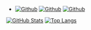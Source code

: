 <!--
**Sohil876/Sohil876** is a ✨ _special_ ✨ repository because its `README.md` (this file) appears on your GitHub profile.
Here are some ideas to get you started:
-->

  - [![Github](https://img.shields.io/badge/-Github-181717?style=for-the-badge&logo=Github&logoColor=white)](https://github.com/Sohil876)  [![Github](https://img.shields.io/badge/-Gitlab-181717?style=for-the-badge&logo=Gitlab&logoColor=white)](https://gitlab.com/Sohil876)  [![Github](https://img.shields.io/badge/-Telegram-181717?style=for-the-badge&logo=Telegram&logoColor=white)](https://t.me/Sohil876)


[![GitHub Stats](https://github-readme-stats.vercel.app/api?username=Sohil876&show_icons=true&count_private=true&hide_rank=true)](https://github.com/anuraghazra/github-readme-stats) [![Top Langs](https://github-readme-stats.vercel.app/api/top-langs/?username=Sohil876&show_icons=true&langs_count=8&layout=compact&hide=m4,makefile)](https://github.com/anuraghazra/github-readme-stats)

